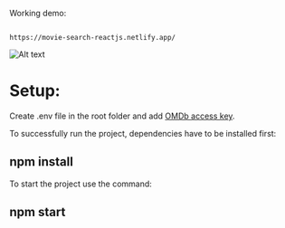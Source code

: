 Working demo:

```

https://movie-search-reactjs.netlify.app/

```

![Alt text](https://i.imgur.com/MS6GVIp.png "Website screenshot")

# Setup:

Create .env file in the root folder and add [OMDb access key](https://www.omdbapi.com/apikey.aspx).

To successfully run the project, dependencies have to be installed first:

## **npm install**

To start the project use the command:

## **npm start**
